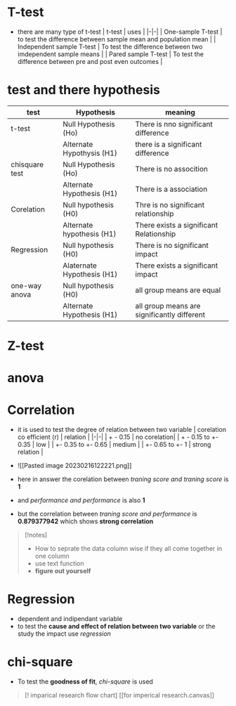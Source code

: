 # T-test
- there are many type of t-test
| t-test | uses |
|-|-|
| One-sample T-test | to test the difference between sample mean and population mean |
| Independent sample T-test | To test the difference between two imdependent sample means |
| Pared sample T-test | To test the difference between pre and post even outcomes |







# test and there hypothesis
| test | Hypothesis | meaning|
|-|-|-|
| t-test | Null Hypothesis (Ho) | There is nno significant difference|
|  | Alternate Hypothysis (H1) | there is a significant difference|
| chisquare test | Null Hypothesis (Ho) | There is no assocition|
| | Alternate Hypothesis (H1) | There is a association |
| Corelation | Null hypothesis (H0) | Thre is no significant relationship |
|| Alternate hypothesis (H1) | There exists a significant Relationship|
| Regression | Null hypothesis (H0) | There is no significant impact |
|| Alaternate Hypothesis (H1) | There exists a significant impact |
| one-way anova | Null hypothesis (H0) | all group means are equal |
|| Alternate Hypothesis (H1) | all group means are significantly different |


# Z-test
# anova
# Correlation
- it is used to test the degree of relation between two variable
 | corelation co efficient (r) | relation |
 |-|-|
 | + - 0.15  | no corelation|
 | + - 0.15 to +- 0.35 | low |
 | +- 0.35 to +- 0.65 | medium |
 | +- 0.65 to +- 1 | strong relation |

- ![[Pasted image 20230216122221.png]]
- here in answer the corelation between *traning score and traning score* is **1** 
- and *performance and performance* is also **1**
- but the correlation between *traning score and performance* is **0.879377942** which shows **strong correlation**


> [!notes]
> - How to seprate the data column wise if they all come together in one column
> - use text function 
> - **figure out yourself**





# Regression
- dependent and indipendant variable
- to test the **cause and effect of relation between two variable** or the study the impact use *regression*


# chi-square
- To test the **goodness of fit**, *chi-square* is used

> [! imparical research flow chart]
> [[for imperical research.canvas]]


